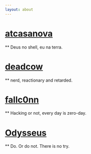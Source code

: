```yaml
---
layout: about
---
```


# [atcasanova](https://github.com/atcasanova) <br/> 
** Deus no shell, eu na terra.


# [deadcow](https://github.com/deadc) <br/> 
** nerd, reactionary and retarded.


# [fallc0nn](https://github.com/fallc0nn) <br/> 
** Hacking or not, every day is zero-day.

# [Odysseus](https://github.com/ualvesdias) <br/> 
** Do. Or do not. There is no try.
